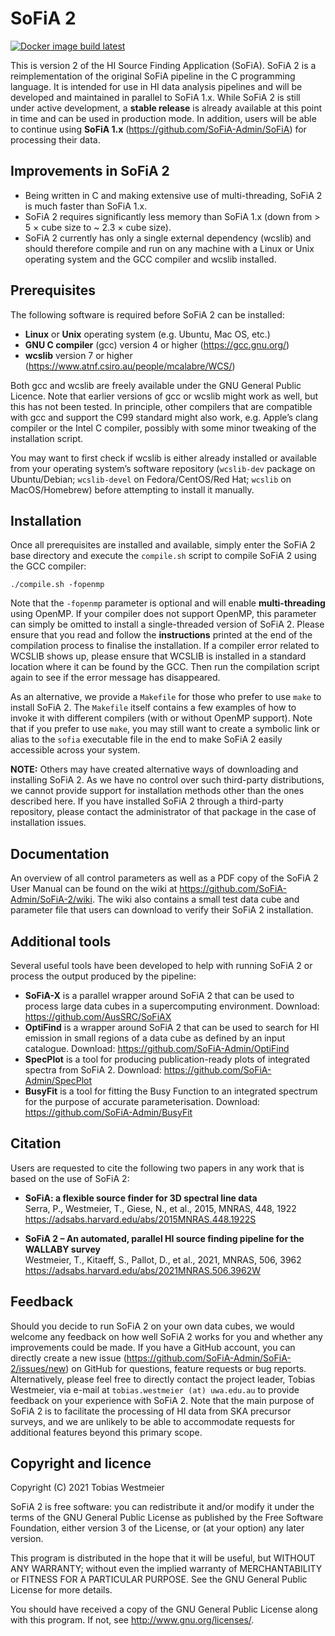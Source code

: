 # SoFiA 2

[![Docker image build latest](https://github.com/axshen/SoFiA-2/actions/workflows/latest-image-build.yml/badge.svg)](https://github.com/axshen/SoFiA-2/actions/workflows/latest-image-build.yml)


This is version 2 of the HI Source Finding Application (SoFiA). SoFiA 2 is a reimplementation of the original SoFiA pipeline in the C programming language. It is intended for use in HI data analysis pipelines and will be developed and maintained in parallel to SoFiA 1.x. While SoFiA 2 is still under active development, a **stable release** is already available at this point in time and can be used in production mode. In addition, users will be able to continue using **SoFiA 1.x** (https://github.com/SoFiA-Admin/SoFiA) for processing their data.


## Improvements in SoFiA 2

* Being written in C and making extensive use of multi-threading, SoFiA 2 is much faster than SoFiA 1.x.
* SoFiA 2 requires significantly less memory than SoFiA 1.x (down from > 5 × cube size to ~ 2.3 × cube size).
* SoFiA 2 currently has only a single external dependency (wcslib) and should therefore compile and run on any machine with a Linux or Unix operating system and the GCC compiler and wcslib installed.


## Prerequisites

The following software is required before SoFiA 2 can be installed:

* **Linux** or **Unix** operating system (e.g. Ubuntu, Mac OS, etc.)
* **GNU C compiler** (gcc) version 4 or higher (https://gcc.gnu.org/)
* **wcslib** version 7 or higher (https://www.atnf.csiro.au/people/mcalabre/WCS/)

Both gcc and wcslib are freely available under the GNU General Public Licence. Note that earlier versions of gcc or wcslib might work as well, but this has not been tested. In principle, other compilers that are compatible with gcc and support the C99 standard might also work, e.g. Apple’s clang compiler or the Intel C compiler, possibly with some minor tweaking of the installation script.

You may want to first check if wcslib is either already installed or available from your operating system’s software repository (`wcslib-dev` package on Ubuntu/Debian; `wcslib-devel` on Fedora/CentOS/Red Hat; `wcslib` on MacOS/Homebrew) before attempting to install it manually.

## Installation

Once all prerequisites are installed and available, simply enter the SoFiA 2 base directory and execute the `compile.sh` script to compile SoFiA 2 using the GCC compiler:

`./compile.sh -fopenmp`

Note that the `-fopenmp` parameter is optional and will enable **multi-threading** using OpenMP. If your compiler does not support OpenMP, this parameter can simply be omitted to install a single-threaded version of SoFiA 2. Please ensure that you read and follow the **instructions** printed at the end of the compilation process to finalise the installation. If a compiler error related to WCSLIB shows up, please ensure that WCSLIB is installed in a standard location where it can be found by the GCC. Then run the compilation script again to see if the error message has disappeared.

As an alternative, we provide a `Makefile` for those who prefer to use `make` to install SoFiA 2. The `Makefile` itself contains a few examples of how to invoke it with different compilers (with or without OpenMP support). Note that if you prefer to use `make`, you may still want to create a symbolic link or alias to the `sofia` executable file in the end to make SoFiA 2 easily accessible across your system.

**NOTE:** Others may have created alternative ways of downloading and installing SoFiA 2. As we have no control over such third-party distributions, we cannot provide support for installation methods other than the ones described here. If you have installed SoFiA 2 through a third-party repository, please contact the administrator of that package in the case of installation issues.


## Documentation

An overview of all control parameters as well as a PDF copy of the SoFiA 2 User Manual can be found on the wiki at https://github.com/SoFiA-Admin/SoFiA-2/wiki. The wiki also contains a small test data cube and parameter file that users can download to verify their SoFiA 2 installation.


## Additional tools

Several useful tools have been developed to help with running SoFiA 2 or process the output produced by the pipeline:

* **SoFiA-X** is a parallel wrapper around SoFiA 2 that can be used to process large data cubes in a supercomputing environment.
  Download: https://github.com/AusSRC/SoFiAX
* **OptiFind** is a wrapper around SoFiA 2 that can be used to search for HI emission in small regions of a data cube as defined by an input catalogue.
  Download: https://github.com/SoFiA-Admin/OptiFind
* **SpecPlot** is a tool for producing publication-ready plots of integrated spectra from SoFiA 2.
  Download: https://github.com/SoFiA-Admin/SpecPlot
* **BusyFit** is a tool for fitting the Busy Function to an integrated spectrum for the purpose of accurate parameterisation.
  Download: https://github.com/SoFiA-Admin/BusyFit


## Citation

Users are requested to cite the following two papers in any work that is based on the use of SoFiA 2:

* **SoFiA: a flexible source finder for 3D spectral line data**  
  Serra, P., Westmeier, T., Giese, N., et al., 2015, MNRAS, 448, 1922  
  https://adsabs.harvard.edu/abs/2015MNRAS.448.1922S

* **SoFiA 2 – An automated, parallel HI source finding pipeline for the WALLABY survey**  
  Westmeier, T., Kitaeff, S., Pallot, D., et al., 2021, MNRAS, 506, 3962  
  https://adsabs.harvard.edu/abs/2021MNRAS.506.3962W


## Feedback

Should you decide to run SoFiA 2 on your own data cubes, we would welcome any feedback on how well SoFiA 2 works for you and whether any improvements could be made. If you have a GitHub account, you can directly create a new issue (https://github.com/SoFiA-Admin/SoFiA-2/issues/new) on GitHub for questions, feature requests or bug reports. Alternatively, please feel free to directly contact the project leader, Tobias Westmeier, via e-mail at `tobias.westmeier (at) uwa.edu.au` to provide feedback on your experience with SoFiA 2. Note that the main purpose of SoFiA 2 is to facilitate the processing of HI data from SKA precursor surveys, and we are unlikely to be able to accommodate requests for additional features beyond this primary scope.


## Copyright and licence

Copyright (C) 2021 Tobias Westmeier

SoFiA 2 is free software: you can redistribute it and/or modify it under the terms of the GNU General Public License as published by the Free Software Foundation, either version 3 of the License, or (at your option) any later version.

This program is distributed in the hope that it will be useful, but WITHOUT ANY WARRANTY; without even the implied warranty of MERCHANTABILITY or FITNESS FOR A PARTICULAR PURPOSE. See the GNU General Public License for more details.

You should have received a copy of the GNU General Public License  along with this program. If not, see http://www.gnu.org/licenses/.

